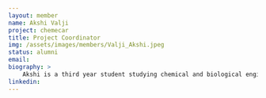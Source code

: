 ```yaml
---
layout: member
name: Akshi Valji
project: chemecar
title: Project Coordinator
img: /assets/images/members/Valji_Akshi.jpeg
status: alumni
email:
biography: >
    Akshi is a third year student studying chemical and biological engineering at UBC who recently finished her 16 month Co-op term. She joined the Chem-E-Car Design Team in her first year as a lab team member, after which she led the lab team for 2 years and now is the media coordinator. Akshi is also now the  project coordinator for Envision, whose responsibilities include being the main point of contact between each project and Envision; overseeing progress and managing schedules. In her free time, she enjoys cooking and painting.
linkedin:
---
```

